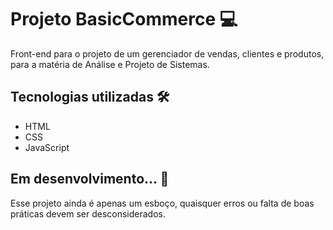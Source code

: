 # Projeto BasicCommerce 💻

Front-end para o projeto de um gerenciador de vendas, clientes e produtos, para a matéria de Análise e Projeto de Sistemas.

## Tecnologias utilizadas 🛠️

- HTML
- CSS
- JavaScript

## Em desenvolvimento... 🚧

Esse projeto ainda é apenas um esboço, quaisquer erros ou falta de boas práticas devem ser desconsiderados.
